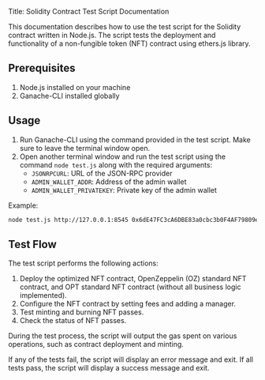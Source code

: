 Title: Solidity Contract Test Script Documentation

This documentation describes how to use the test script for the Solidity contract written in Node.js. The script tests the deployment and functionality of a non-fungible token (NFT) contract using ethers.js library.

## Prerequisites

1. Node.js installed on your machine
2. Ganache-CLI installed globally

## Usage

1. Run Ganache-CLI using the command provided in the test script. Make sure to leave the terminal window open.
2. Open another terminal window and run the test script using the command `node test.js` along with the required arguments:
   - `JSONRPCURL`: URL of the JSON-RPC provider
   - `ADMIN_WALLET_ADDR`: Address of the admin wallet
   - `ADMIN_WALLET_PRIVATEKEY`: Private key of the admin wallet

Example:

```bash
node test.js http://127.0.0.1:8545 0x6dE47FC3cA6DBE83a0cbc3b0F4AF79809eD43749 0670559f1384d63515ca4a433e17e9b00e91de7615da040719de39a7139a11ba
```

## Test Flow

The test script performs the following actions:

1. Deploy the optimized NFT contract, OpenZeppelin (OZ) standard NFT contract, and OPT standard NFT contract (without all business logic implemented).
2. Configure the NFT contract by setting fees and adding a manager.
3. Test minting and burning NFT passes.
4. Check the status of NFT passes.

During the test process, the script will output the gas spent on various operations, such as contract deployment and minting.

If any of the tests fail, the script will display an error message and exit. If all tests pass, the script will display a success message and exit.